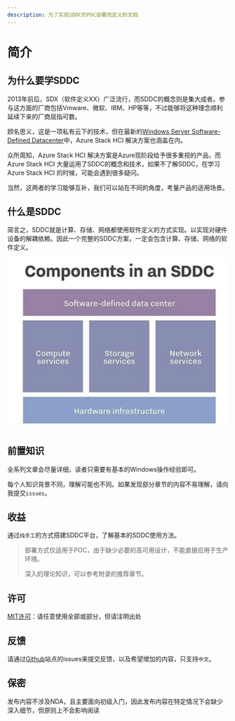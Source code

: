 ```yaml
---
description: 为了实现SDDC的POC部署而定义的文档
---
```


# 简介

## 为什么要学SDDC

2013年前后，SDX（软件定义XX）广泛流行，而SDDC的概念则是集大成者。参与这方面的厂商包括Vmware、微软、IBM、HP等等，不过能够将这种理念顺利延续下来的厂商屈指可数。

顾名思义，这是一项私有云下的技术，但在最新的[Windows Server Software-Defined Datacenter](https://docs.microsoft.com/en-us/windows-server/sddc)中，Azure Stack HCI 解决方案也涵盖在内。

众所周知，Azure Stack HCI 解决方案是Azure现阶段给予很多重视的产品，而Azure Stack HCI 大量运用了SDDC的概念和技术，如果不了解SDDC，在学习Azure Stack HCI 的时候，可能会遇到很多疑问。

当然，这两者的学习能够互补，我们可以站在不同的角度，考量产品的适用场景。

## 什么是SDDC

简言之，SDDC就是计算、存储、网络都使用软件定义的方式实现。以实现对硬件设备的解耦依赖。因此一个完整的SDDC方案，一定会包含计算、存储、网络的软件定义。

![image](.gitbook\assets\20210705153125.png)

## 前置知识

全系列文章会尽量详细，读者只需要有基本的Windows操作经验即可。

每个人知识背景不同，理解可能也不同。如果发现部分章节的内容不易理解，请向我提交`issues`。

## 收益

通过`纯手工`的方式搭建SDDC平台，了解基本的SDDC使用方法。

> 部署方式仅适用于POC，由于缺少必要的高可用设计，不能直接应用于生产环境。
>
> 深入的理论知识，可以参考附录的推荐章节。

## 许可

[MIT许可](license.md)：请任意使用全部或部分，但请注明出处

## 反馈

请通过[Github](https://github.com/kukisama/SDDCPOC)站点的issues来提交反馈，以及希望增加的内容，只支持`中文`。

## 保密

发布内容不涉及NDA，且主要面向初级入门，因此发布内容在特定情况下会缺少深入细节，但原则上不会影响阅读

